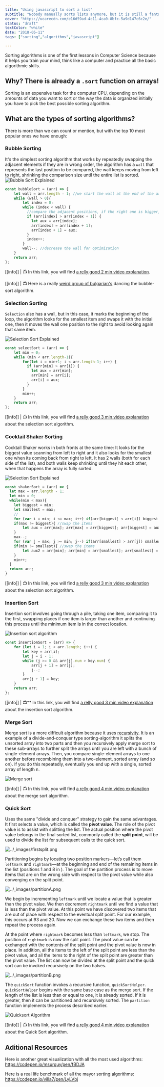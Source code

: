 ```yaml
---
title: "Using javascript to sort a list"
subtitle: "Nobody manually sorts lists anymore, but it is still a fantastic way to master your algorithmic skills"
cover: "https://ucarecdn.com/e16d59ad-4c11-4ca0-8bfc-5a9d147c6c2e/"
status: "draft"
textColor: "white"
date: "2018-05-11"
tags: ["sorting","algorithms","javascript"]

---
```


Sorting algorithms is one of the first lessons in Computer Science because it helps you train your mind, think like a computer and practice all the basic algorithmic skills.

## Why? There is already a `.sort` function on arrays!
Sorting is an expensive task for the computer CPU, depending on the amounts of data you want to sort or the way the data is organized initially you have to pick the best possible sorting algorithm.

## What are the types of sorting algorithms?
There is more than we can count or mention, but with the top 10 most popular ones we have enough:

### Bubble Sorting
It's the simplest sorting algorithm that works by repeatedly swapping the adjacent elements if they are in wrong order, the algorithm has a `wall` that represents the last position to be compared, the wall keeps moving from left to right, shrinking the comparison size until the entire list is sorted.
![Bubble Sort Explained](https://ucarecdn.com/2fef4d85-686b-4bf0-a505-45d3de178fd5/)

```js
const bubbleSort = (arr) => {
    let wall = arr.length - 1; //we start the wall at the end of the array
    while (wall > 0){
        let index = 0;
        while (index < wall) {
          //compare the adjacent positions, if the right one is bigger, we have to swap
          if (arr[index] > arr[index + 1]) { 
            let aux = arr[index]; 
            arr[index] = arr[index + 1];
            arr[index + 1] = aux;
          }
          index++;
        }
        wall--; //decrease the wall for optimization
    }
	return arr;
};
```
[[info]]
| :tv: In this link, you will find [a relly good 2 min video explanation](https://www.youtube.com/watch?v=xli_FI7CuzA).

[[info]]
| :tv: Here is a really [weird group of bulgarian's](https://www.youtube.com/watch?v=lyZQPjUT5B4&t=1s) dancing the bubble-sort algorithm.

### Selection Sorting

`Selection` also has a wall, but in this case, it marks the beginning of the loop, the algorithm looks for the smallest item and swaps it with the initial one, then it moves the wall one position to the right to avoid looking again that same item.

![Selection Sort Explained](https://ucarecdn.com/ddb1ff5a-621c-4945-9164-20c1a7f5d388/)

```js
const selectSort = (arr) => {
    let min = 0;
    while (min < arr.length-1){
        for(let i = min+1; i < arr.length-1; i++) {
          if (arr[min] > arr[i]) {
            let aux = arr[min];
            arr[min] = arr[i];
            arr[i] = aux;
          }
        }
        min++;
    }
	return arr;
};
```
[[info]]
| :tv: In this link, you will find [a relly good 3 min video explanation](https://www.youtube.com/watch?v=g-PGLbMth_g) about the selection sort algorithm.

### Cocktail Shaker Sorting

Cocktail Shaker works in both fronts at the same time: It looks for the biggest value scanning from left to right and it also looks for the smallest one when its coming back from right to left. It has 2 walls  (both for each side of the list), and both walls keep shrinking until they hit each other, when that happens the array is fully sorted.

![Selection Sort Explained](https://ucarecdn.com/6d44c6a9-7f32-4b0e-86d7-1a210c3a5f4a/)

```js
const shakerSort = (arr) => {
  let max = arr.length - 1;
  let min = 0;
  while(min < max){
  	let biggest = min;
    let smallest = max;
    //
  	for (var i = min; i <= max; i++) if(arr[biggest] < arr[i]) biggest = i;
    if(max != biggest){ //swap the items
    	let aux = arr[max]; arr[max] = arr[biggest]; arr[biggest] = aux;
    }
    max--;
    for (var j = max; j >= min; j--) if(arr[smallest] > arr[j]) smallest = j;
    if(min != smallest){ //swap the items
    	let aux2 = arr[min]; arr[min] = arr[smallest]; arr[smallest] = aux2;
    }
    min++;
  }  
  return arr;
}
```
[[info]]
| :tv: In this link, you will find [a relly good 3 min video explanation](https://www.youtube.com/watch?v=g-PGLbMth_g) about the selection sort algorithm.

### Insertion Sort
Insertion sort involves going through a pile, taking one item, comparing it to the first, swapping places if one item is larger than another and continuing this process until the minimum item is in the correct location.

![Insertion sort algorithm](https://ucarecdn.com/38fed925-cf75-4f94-bdd7-abcce659fdac/)

```js
const insertionSort = (arr) => {
    for (let i = 1; i < arr.length; i++) {
	    let key = arr[i];
        let j = i - 1;
        while (j >= 0 && arr[j].num > key.num) {
            arr[j + 1] = arr[j];
            j--;
        }
        arr[j + 1] = key;
    }
    return arr;
};
```

[[info]]
| :tv:** In this link, you will find [a relly good 3 min video explanation](https://www.youtube.com/watch?v=JU767SDMDvA) about the insertion sort algorithm.

### Merge Sort

Merge sort is a more difficult algorithm because it uses [recursivity](https://www.youtube.com/watch?v=KEEKn7Me-ms). It is an example of a divide-and-conquer type sorting-algorithm it splits the unsorted array into two parts and then you recursively apply merge sort to these sub-arrays to further split the arrays until you are left with a bunch of single-element arrays. Then, you compare single-element arrays to one another before recombining them into a two-element, sorted array (and so on). If you do this repeatedly, eventually you end up with a single, sorted array of length n.

![Merge sort](https://ucarecdn.com/e8781e98-0f8c-4035-8017-33ca217eb39c/)

[[info]]
| :tv: In this link, you will find [a relly good 4 min video explanation](https://www.youtube.com/watch?v=JU767SDMDvA) about the merge sort algorithm.

### Quick Sort

Uses the same "divide and conquer" strategy to gain the same advantages. It first selects a value, which is called the  **pivot value**. The role of the pivot value is to assist with splitting the list. The actual position where the pivot value belongs in the final sorted list, commonly called the  **split point**, will be used to divide the list for subsequent calls to the quick sort.

![../_images/firstsplit.png](http://interactivepython.org/courselib/static/pythonds/_images/firstsplit.png)

Partitioning begins by locating two position markers—let’s call them  `leftmark`  and  `rightmark`—at the beginning and end of the remaining items in the list (positions 1 and 8 in ). The goal of the partition process is to move items that are on the wrong side with respect to the pivot value while also converging on the split point. 

![../_images/partitionA.png](http://interactivepython.org/courselib/static/pythonds/_images/partitionA.png)

We begin by incrementing  `leftmark`  until we locate a value that is greater than the pivot value. We then decrement  `rightmark`  until we find a value that is less than the pivot value. At this point we have discovered two items that are out of place with respect to the eventual split point. For our example, this occurs at 93 and 20. Now we can exchange these two items and then repeat the process again.

At the point where  `rightmark`  becomes less than  `leftmark`, we stop. The position of  `rightmark`  is now the split point. The pivot value can be exchanged with the contents of the split point and the pivot value is now in place. In addition, all the items to the left of the split point are less than the pivot value, and all the items to the right of the split point are greater than the pivot value. The list can now be divided at the split point and the quick sort can be invoked recursively on the two halves.

![../_images/partitionB.png](http://interactivepython.org/courselib/static/pythonds/_images/partitionB.png)

The  `quickSort`  function invokes a recursive function,  `quickSortHelper`.  `quickSortHelper`  begins with the same base case as the merge sort. If the length of the list is less than or equal to one, it is already sorted. If it is greater, then it can be partitioned and recursively sorted. The  `partition`  function implements the process described earlier.

![Quicksort Algorithm](https://ucarecdn.com/c60c4713-aa60-4fbc-9d97-f893b5947e7f/)

[[info]]
| :tv: In this link, you will find [a relly good 4 min video explanation](https://www.youtube.com/watch?v=Hoixgm4-P4M) about the Quick Sort algorithm.

## Aditional Resources

Here is another great visualization with all the most used algorithms:
https://codepen.io/msurguy/pen/fBDJA

Here is a real life benchmark of all the mayor sorting algorithms:
https://codepen.io/villa7/pen/LyLVbj
